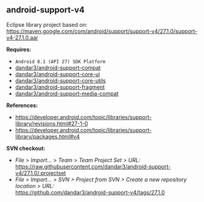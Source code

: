 ## android-support-v4

Eclipse library project based on:<br/>
https://maven.google.com/com/android/support/support-v4/27.1.0/support-v4-27.1.0.aar

**Requires:**
- `Android 8.1 (API 27) SDK Platform`
- [dandar3/android-support-compat](https://github.com/dandar3/android-support-compat/tree/27.1.0)
- [dandar3/android-support-core-ui](https://github.com/dandar3/android-support-core-ui/tree/27.1.0)
- [dandar3/android-support-core-utils](https://github.com/dandar3/android-support-core-utils/tree/27.1.0)
- [dandar3/android-support-fragment](https://github.com/dandar3/android-support-fragment/tree/27.1.0)
- [dandar3/android-support-media-compat](https://github.com/dandar3/android-support-media-compat/tree/27.1.0)

**References:**
- https://developer.android.com/topic/libraries/support-library/revisions.html#27-1-0
- https://developer.android.com/topic/libraries/support-library/packages.html#v4

**SVN checkout:**
- _File > Import... > Team > Team Project Set > URL:_<br/>
  https://raw.githubusercontent.com/dandar3/android-support-v4/27.1.0/.projectset
- _File > Import... > SVN > Project from SVN > Create a new repository location > URL:_<br/> 
  https://github.com/dandar3/android-support-v4/tags/27.1.0